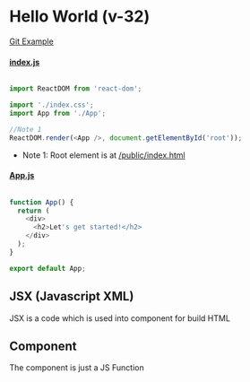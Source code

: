 # Hello World (v-32)

[Git Example](https://github.com/pervez8ktt/react-complete-guide-code-1/tree/03-react-basics-working-with-components/code/01-starting-setup)

#### [index.js](https://github.com/pervez8ktt/react-complete-guide-code-1/blob/03-react-basics-working-with-components/code/01-starting-setup/src/index.js)

```javascript

import ReactDOM from 'react-dom';

import './index.css';
import App from './App';

//Note 1
ReactDOM.render(<App />, document.getElementById('root'));

```


- Note 1: Root element is at [/public/index.html](https://github.com/pervez8ktt/react-complete-guide-code-1/blob/03-react-basics-working-with-components/code/01-starting-setup/public/index.html)


#### [App.js](https://github.com/pervez8ktt/react-complete-guide-code-1/blob/03-react-basics-working-with-components/code/01-starting-setup/src/App.js)

```javascript

function App() {
  return (
    <div>
      <h2>Let's get started!</h2>
    </div>
  );
}

export default App;


```

## JSX (Javascript XML)

JSX is a code which is used into component for build HTML

## Component

The component is just a JS Function
